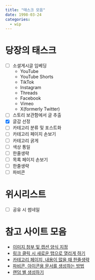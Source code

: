 ```yaml
---
title: "태스크 모음"
date: 1998-03-24
categories:
  - wip
---
```


# 당장의 태스크

- [ ] 소셜게시글 임베딩
  * YouTube
  * YouTube Shorts
  * TikTok
  * Instagram
  * Threads
  * Facebook
  * Vimeo
  * X(formerly Twitter)
- [ ] 스토리 보관함에서 글 추출
 - [x] 글감 선정
 - [ ] 카테고리 분류 및 포스트화
 - [ ] 카테고리 페이지 손보기
 - [ ] 카테고리 굵게
 - [ ] 색상 통일
 - [ ] 한줄생략
- [ ] 목록 페이지 손보기
 - [ ] 한줄생략
- [ ] 파비콘

# 위시리스트

- [ ] 공유 시 썸네일


# 참고 사이트 모음

 * [이미지 첨부 및 캡션 양식 지정](https://blog.jaeyoon.io/2017/12/jekyll-image.html#:~:text=이미지%20캡션%20달기)
 * [링크 클릭 시 새로운 탭으로 열리게 하기](https://terry1213.com/blog/jekyll-how-to-open-a-link-in-a-new-tab/)
 * [카테고리 페이지, 내용이 많을 때 한줄생략](https://jnarin-development-story.tistory.com/156)
 * [파비콘, 아이콘용 문서를 생성하는 방법](https://yeun.github.io/2015/11/09/how-to-setting-a-icons-document02.html)
 * [랜덤 별 생성하기](https://dev.to/nicm42/scss-stars-4kkl)
 